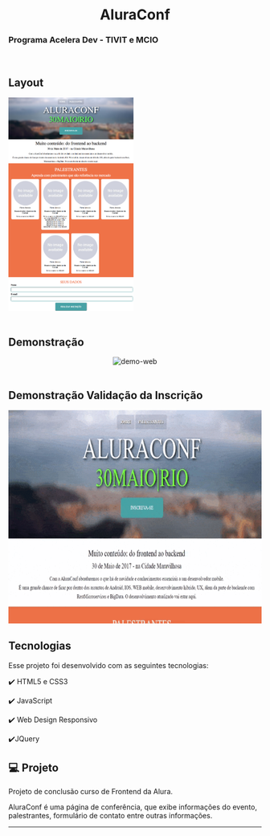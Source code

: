 <h1 align="center">
   AluraConf
</h1>


### Programa Acelera Dev - TIVIT e MCIO

<br>

## Layout

<div>
  <img src="./github/Layout.png" alt="layout-web" height="425">
</div>

<br>

## Demonstração

<div align="center" >
  <img src="./github/AluraConf.gif" alt="demo-web" height="425">
</div>

<br>

## Demonstração Validação da Inscrição
<div>
  <img src="./github/AluraConfInscricao.gif" alt="demo-web" height="425">
</div>

## Tecnologias

Esse projeto foi desenvolvido com as seguintes tecnologias:

✔️ HTML5 e CSS3 

✔️ JavaScript

✔️ Web Design Responsivo

✔️JQuery



## 💻 Projeto

Projeto de conclusão curso de Frontend da Alura. 

AluraConf é uma página de conferência, que exibe informações do evento, palestrantes, formulário de contato entre outras informações.

---
